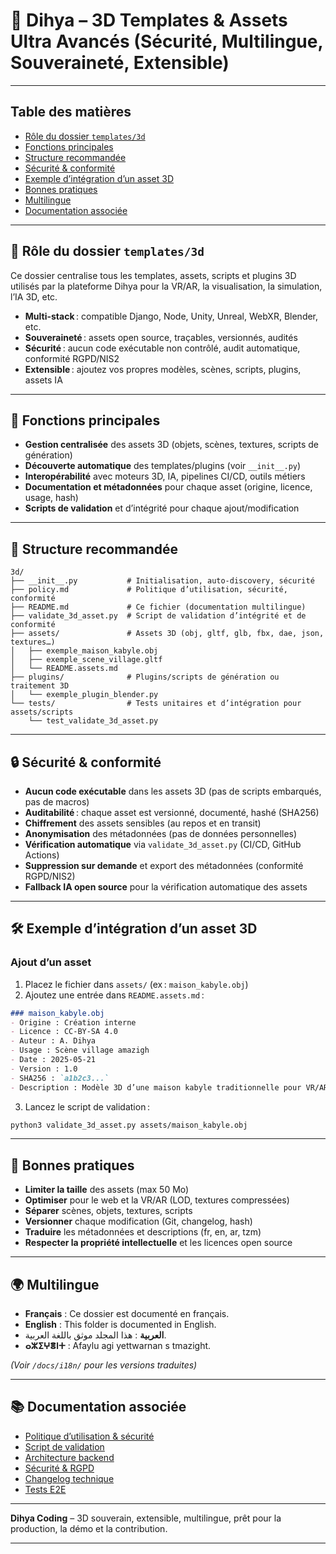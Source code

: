 # 🧩 Dihya – 3D Templates & Assets Ultra Avancés (Sécurité, Multilingue, Souveraineté, Extensible)

---

## Table des matières

- [Rôle du dossier `templates/3d`](#rôle-du-dossier-templates3d)
- [Fonctions principales](#fonctions-principales)
- [Structure recommandée](#structure-recommandée)
- [Sécurité & conformité](#sécurité--conformité)
- [Exemple d’intégration d’un asset 3D](#exemple-dintégration-dun-asset-3d)
- [Bonnes pratiques](#bonnes-pratiques)
- [Multilingue](#multilingue)
- [Documentation associée](#documentation-associée)

---

## 🧩 Rôle du dossier `templates/3d`

Ce dossier centralise tous les templates, assets, scripts et plugins 3D utilisés par la plateforme Dihya pour la VR/AR, la visualisation, la simulation, l’IA 3D, etc.

- **Multi-stack** : compatible Django, Node, Unity, Unreal, WebXR, Blender, etc.
- **Souveraineté** : assets open source, traçables, versionnés, audités
- **Sécurité** : aucun code exécutable non contrôlé, audit automatique, conformité RGPD/NIS2
- **Extensible** : ajoutez vos propres modèles, scènes, scripts, plugins, assets IA

---

## 🧠 Fonctions principales

- **Gestion centralisée** des assets 3D (objets, scènes, textures, scripts de génération)
- **Découverte automatique** des templates/plugins (voir `__init__.py`)
- **Interopérabilité** avec moteurs 3D, IA, pipelines CI/CD, outils métiers
- **Documentation et métadonnées** pour chaque asset (origine, licence, usage, hash)
- **Scripts de validation** et d’intégrité pour chaque ajout/modification

---

## 📁 Structure recommandée

```
3d/
├── __init__.py           # Initialisation, auto-discovery, sécurité
├── policy.md             # Politique d’utilisation, sécurité, conformité
├── README.md             # Ce fichier (documentation multilingue)
├── validate_3d_asset.py  # Script de validation d’intégrité et de conformité
├── assets/               # Assets 3D (obj, gltf, glb, fbx, dae, json, textures…)
│   ├── exemple_maison_kabyle.obj
│   ├── exemple_scene_village.gltf
│   └── README.assets.md
├── plugins/              # Plugins/scripts de génération ou traitement 3D
│   └── exemple_plugin_blender.py
└── tests/                # Tests unitaires et d’intégration pour assets/scripts
    └── test_validate_3d_asset.py
```

---

## 🔒 Sécurité & conformité

- **Aucun code exécutable** dans les assets 3D (pas de scripts embarqués, pas de macros)
- **Auditabilité** : chaque asset est versionné, documenté, hashé (SHA256)
- **Chiffrement** des assets sensibles (au repos et en transit)
- **Anonymisation** des métadonnées (pas de données personnelles)
- **Vérification automatique** via `validate_3d_asset.py` (CI/CD, GitHub Actions)
- **Suppression sur demande** et export des métadonnées (conformité RGPD/NIS2)
- **Fallback IA open source** pour la vérification automatique des assets

---

## 🛠️ Exemple d’intégration d’un asset 3D

### Ajout d’un asset

1. Placez le fichier dans `assets/` (ex : `maison_kabyle.obj`)
2. Ajoutez une entrée dans `README.assets.md` :

```markdown
### maison_kabyle.obj
- Origine : Création interne
- Licence : CC-BY-SA 4.0
- Auteur : A. Dihya
- Usage : Scène village amazigh
- Date : 2025-05-21
- Version : 1.0
- SHA256 : `a1b2c3...`
- Description : Modèle 3D d’une maison kabyle traditionnelle pour VR/AR
```

3. Lancez le script de validation :

```bash
python3 validate_3d_asset.py assets/maison_kabyle.obj
```

---

## 📝 Bonnes pratiques

- **Limiter la taille** des assets (max 50 Mo)
- **Optimiser** pour le web et la VR/AR (LOD, textures compressées)
- **Séparer** scènes, objets, textures, scripts
- **Versionner** chaque modification (Git, changelog, hash)
- **Traduire** les métadonnées et descriptions (fr, en, ar, tzm)
- **Respecter la propriété intellectuelle** et les licences open source

---

## 🌍 Multilingue

- **Français** : Ce dossier est documenté en français.
- **English** : This folder is documented in English.
- **العربية** : هذا المجلد موثق باللغة العربية.
- **ⴰⵣⵉⵖⴻⵏⵜ** : Afaylu agi yettwarnan s tmazight.

*(Voir `/docs/i18n/` pour les versions traduites)*

---

## 📚 Documentation associée

- [Politique d’utilisation & sécurité](./policy.md)
- [Script de validation](./validate_3d_asset.py)
- [Architecture backend](../../../../docs/architecture.md)
- [Sécurité & RGPD](../../../../SECURITY.md)
- [Changelog technique](../../../../TECHNICAL_CHANGELOG.md)
- [Tests E2E](../../../../E2E_TESTS_GUIDE.md)

---

**Dihya Coding** – 3D souverain, extensible, multilingue, prêt pour la production, la démo et la contribution.

---
